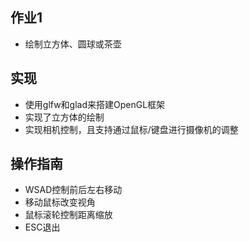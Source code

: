 ## 作业1

- 绘制立方体、圆球或茶壶


## 实现

- 使用glfw和glad来搭建OpenGL框架
- 实现了立方体的绘制
- 实现相机控制，且支持通过鼠标/键盘进行摄像机的调整



## 操作指南

- WSAD控制前后左右移动
- 移动鼠标改变视角
- 鼠标滚轮控制距离缩放
- ESC退出